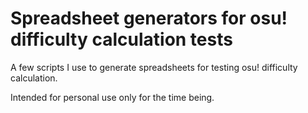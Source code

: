 # Spreadsheet generators for osu! difficulty calculation tests

A few scripts I use to generate spreadsheets for testing osu! difficulty calculation.

Intended for personal use only for the time being.
